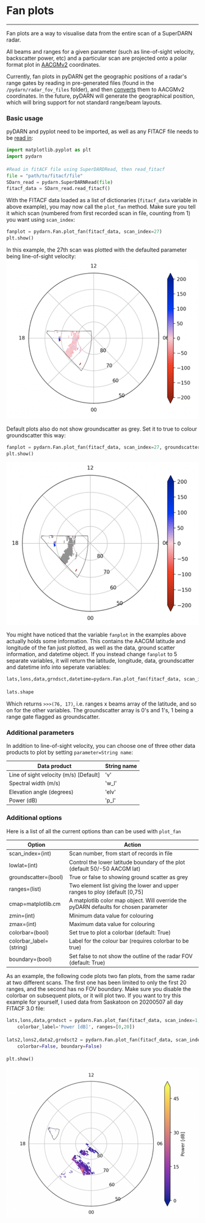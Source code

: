 <!--Copyright (C) SuperDARN Canada, University of Saskatchewan 
Author(s): Daniel Billet 
Modifications:

Disclaimer:
pyDARN is under the LGPL v3 license found in the root directory LICENSE.md 
Everyone is permitted to copy and distribute verbatim copies of this license 
document, but changing it is not allowed.

This version of the GNU Lesser General Public License incorporates the terms
and conditions of version 3 of the GNU General Public License, supplemented by
the additional permissions listed below.
-->

# Fan plots
---

Fan plots are a way to visualise data from the entire scan of a SuperDARN radar. 

All beams and ranges for a given parameter (such as line-of-sight velocity, backscatter power, etc) and a particular scan are projected onto a polar format plot in [AACGMv2](http://superdarn.thayer.dartmouth.edu/aacgm.html) coordinates.

Currently, fan plots in pyDARN get the geographic positions of a radar's range gates by reading in pre-generated files (found in the `/pydarn/radar_fov_files` folder), and then [converts](https://pypi.org/project/aacgmv2/) them to AACGMv2 coordinates. In the future, pyDARN will generate the geographical position, which will bring support for not standard range/beam layouts.

### Basic usage
pyDARN and pyplot need to be imported, as well as any FITACF file needs to be [read in](https://pydarn.readthedocs.io/en/master/user/SDarnRead/):

```python
import matplotlib.pyplot as plt
import pydarn

#Read in fitACF file using SuperDARDRead, then read_fitacf
file = "path/to/fitacf/file"
SDarn_read = pydarn.SuperDARNRead(file)
fitacf_data = SDarn_read.read_fitacf()

```
With the FITACF data loaded as a list of dictionaries (`fitacf_data` variable in above example), you may now call the `plot_fan` method. Make sure you tell it which scan (numbered from first recorded scan in file, counting from 1) you want using `scan_index`:
```python
fanplot = pydarn.Fan.plot_fan(fitacf_data, scan_index=27)
plt.show()

```
In this example, the 27th scan was plotted with the defaulted parameter being line-of-sight velocity:
![](../imgs/fan_1.png)

Default plots also do not show groundscatter as grey. Set it to true to colour groundscatter this way:
```python
fanplot = pydarn.Fan.plot_fan(fitacf_data, scan_index=27, groundscatter=1)
plt.show()

```
![](../imgs/fan_2.png)

You might have noticed that the variable `fanplot` in the examples above actually holds some information. This contains the AACGM latitude and longitude of the fan just plotted, as well as the data, ground scatter information, and datetime object. If you instead change `fanplot` to 5 separate variables, it will return the latitude, longitude, data, groundscatter and datetime info into seperate variables:
```python
lats,lons,data,grndsct,datetime=pydarn.Fan.plot_fan(fitacf_data, scan_index=27)

lats.shape

```
Which returns `>>>(76, 17)`, i.e. ranges x beams array of the latitude, and so on for the other variables. The groundscatter array is 0's and 1's, 1 being a range gate flagged as groundscatter.

### Additional parameters

In addition to line-of-sight velocity, you can choose one of three other data products to plot by setting `parameter=String name`:

| Data product                          | String name |
|---------------------------------------|-------------|
| Line of sight velocity (m/s) [Default]| 'v'         |
| Spectral width (m/s)                  | 'w_l'       |
| Elevation angle (degrees)             | 'elv'       |
| Power (dB)                            | 'p_l'       |

### Additional options

Here is a list of all the current options than can be used with `plot_fan`

| Option                  | Action                                                                                              |
|-------------------------|-----------------------------------------------------------------------------------------------------|
| scan_index=(int)        | Scan number, from start of records in file                                                          |
| lowlat=(int)            | Control the lower latitude boundary of the plot (default 50/-50 AACGM lat)                          |
| groundscatter=(bool)    | True or false to showing ground scatter as grey                                                     |
| ranges=(list)           | Two element list giving the lower and upper ranges to ploy (default [0,75]                          |
| cmap=matplotlib.cm      | A matplotlib color map object. Will override the pyDARN defaults for chosen parameter               |
| zmin=(int)              | Minimum data value for colouring                                                                    |
| zmax=(int)              | Maximum data value for colouring                                                                    |
| colorbar=(bool)	  | Set true to plot a colorbar (default: True)								|
| colorbar_label=(string) | Label for the colour bar (requires colorbar to be true)                                             |
| boundary=(bool)         | Set false to not show the outline of the radar FOV (default: True)     			        |

As an example, the following code plots two fan plots, from the same radar at two different scans. The first one has been limited to only the first 20 ranges, and the second has no FOV boundary. Make sure you disable the colorbar on subsequent plots, or it will plot two. If you want to try this example for yourself, I used data from Saskatoon on 20200507 all day FITACF 3.0 file:
```python
lats,lons,data,grndsct = pydarn.Fan.plot_fan(fitacf_data, scan_index=1, parameter='p_l', 
	colorbar_label='Power [dB]', ranges=[0,20])
	
lats2,lons2,data2,grndsct2 = pydarn.Fan.plot_fan(fitacf_data, scan_index=140, parameter='p_l', 
	colorbar=False, boundary=False)

plt.show()
```
![](../imgs/fan_3.png)

